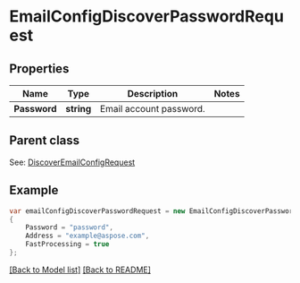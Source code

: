 # EmailConfigDiscoverPasswordRequest
## Properties
Name | Type | Description | Notes
------------ | ------------- | ------------- | -------------
**Password** | **string** | Email account password.              | 

## Parent class

See: [DiscoverEmailConfigRequest](DiscoverEmailConfigRequest.md)

## Example
```csharp
var emailConfigDiscoverPasswordRequest = new EmailConfigDiscoverPasswordRequest
{
    Password = "password",
    Address = "example@aspose.com",
    FastProcessing = true
};
```

[[Back to Model list]](Models.md) [[Back to README]](README.md)

